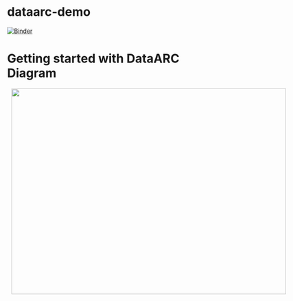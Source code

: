 # dataarc-demo

[![Binder](https://mybinder.org/badge_logo.svg)](https://mybinder.org/v2/gh/aelydens/dataarc-demo/master)


# Getting started with DataARC Diagram

<div style="width: 640px; height: 480px; margin: 10px; position: relative;"><img allowfullscreen frameborder="0" style="width:640px; height:480px" src="https://app.lucidchart.com/documents/embeddedchart/dd77c506-ef38-42bb-896b-807e65f3ddaa" id=".iC_Ilbeac5W"></alt></div>
